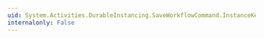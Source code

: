```yaml
---
uid: System.Activities.DurableInstancing.SaveWorkflowCommand.InstanceKeysToAssociate
internalonly: False
---
```

